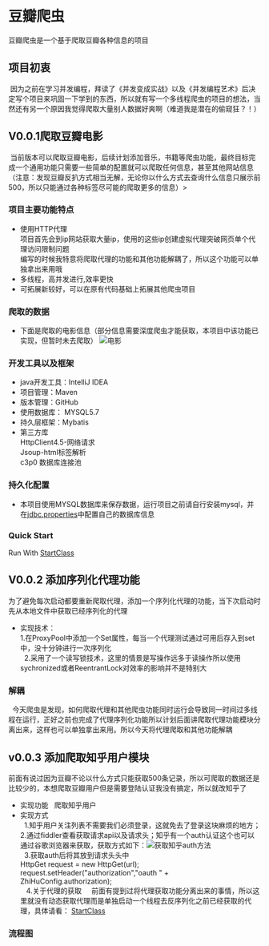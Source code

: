 # 豆瓣爬虫

豆瓣爬虫是一个基于爬取豆瓣各种信息的项目

## 项目初衷
  因为之前在学习并发编程，拜读了《并发变成实战》以及《并发编程艺术》后决定写个项目来巩固一下学到的东西，所以就有写一个多线程爬虫的项目的想法，当然还有另一个原因我觉得爬取大量别人数据好爽啊（难道我是潜在的偷窥狂？！）
## V0.0.1爬取豆瓣电影
  当前版本可以爬取豆瓣电影，后续计划添加音乐，书籍等爬虫功能，最终目标完成一个通用功能只需要一些简单的配置就可以爬取任何信息，甚至其他网站信息（注意：发现豆瓣反扒方式相当无解，无论你以什么方式去查询什么信息只展示前500，所以只能通过各种标签尽可能的爬取更多的信息）>
### 项目主要功能特点
 * 使用HTTP代理
     <br>项目首先会到ip网站获取大量ip，使用的这些ip创建虚拟代理突破网页单个代理访问限制问题
     <br>编写的时候我特意将爬取代理的功能和其他功能解耦了，所以这个功能可以单独拿出来用哦
 * 多线程，高并发进行,效率更快
 * 可拓展新较好，可以在原有代码基础上拓展其他爬虫项目
     
### 爬取的数据
 * 下面是爬取的电影信息（部分信息需要深度爬虫才能获取，本项目中该功能已实现，但暂时未去爬取）
![电影](https://github.com/shanyao19940801/douban-spider/blob/master/douban-spider/src/main/resources/img/movedata.PNG "豆瓣电影数据示例")
### 开发工具以及框架
 * java开发工具：IntelliJ IDEA
 * 项目管理：Maven
 * 版本管理：GitHub
 * 使用数据库： MYSQL5.7
 * 持久层框架：Mybatis
 * 第三方库
    <br>HttpClient4.5-网络请求
    <br>Jsoup-html标签解析
    <br>c3p0 数据库连接池
### 持久化配置
 * 本项目使用MYSQL数据库来保存数据，运行项目之前请自行安装mysql，并在[jdbc.properties](https://github.com/shanyao19940801/douban-spider/blob/master/douban-spider/src/main/resources/jdbc.properties)中配置自己的数据库信息
 
### Quick Start
Run With [StartClass](https://github.com/shanyao19940801/douban-spider/blob/master/douban-spider/src/main/java/com.yao/douban/StartClass.java)

## V0.0.2 添加序列化代理功能
 为了避免每次启动都要重新爬取代理，添加一个序列化代理的功能，当下次启动时先从本地文件中获取已经序列化的代理
 * 实现技术：
   <br>1.在ProxyPool中添加一个Set属性，每当一个代理测试通过可用后存入到set中，没十分钟进行一次序列化<br>
   2.采用了一个读写锁技术，这里的情景是写操作远多于读操作所以使用sychronized或者ReentrantLock对效率的影响并不是特别大 <br>
### 解耦
   今天爬虫是发现，如何爬取代理和其他爬虫功能同时运行会导致同一时间过多线程在运行，正好之前也完成了代理序列化功能所以计划后面讲爬取代理功能模块分离出来，这样也可以单独拿出来用。所以今天将代理爬取和其他功能解耦
## v0.0.3 添加爬取知乎用户模块
 前面有说过因为豆瓣不论以什么方式只能获取500条记录，所以可爬取的数据还是比较少的，本想爬取豆瓣用户但是需要登陆认证我没有搞定，所以就改知乎了
 
 * 实现功能
   爬取知乎用户
 * 实现方式
  <br>
   1.知乎用户关注列表不需要我们必须登录，这就免去了登录这块麻烦的地方；<br>
   2.通过fiddler查看获取请求api以及请求头；知乎有一个auth认证这个也可以通过谷歌浏览器来获取，获取方式如下：![获取知乎auth方法](https://github.com/shanyao19940801/douban-spider/blob/master/douban-spider/src/main/resources/img/getauth.PNG "获取知乎auth")<br>
   3.获取auth后将其放到请求头头中
        <br>HttpGet request = new HttpGet(url);
        <br>request.setHeader("authorization","oauth " + ZhiHuConfig.authorization);
    <br>
    4.关于代理的获取
     前面有提到过将代理获取功能分离出来的事情，所以这里就没有动态获取代理而是单独启动一个线程去反序列化之前已经获取的代理，具体请看：
     [StartClass](https://github.com/shanyao19940801/douban-spider/blob/master/douban-spider/src/main/java/com/yao/spider/zhihu/task/ZhiHuUserListTask.java)
### 流程图
